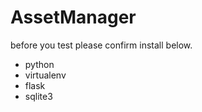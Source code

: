 AssetManager
=========

before you test please confirm install below.

  - python
  - virtualenv 
  - flask
  - sqlite3